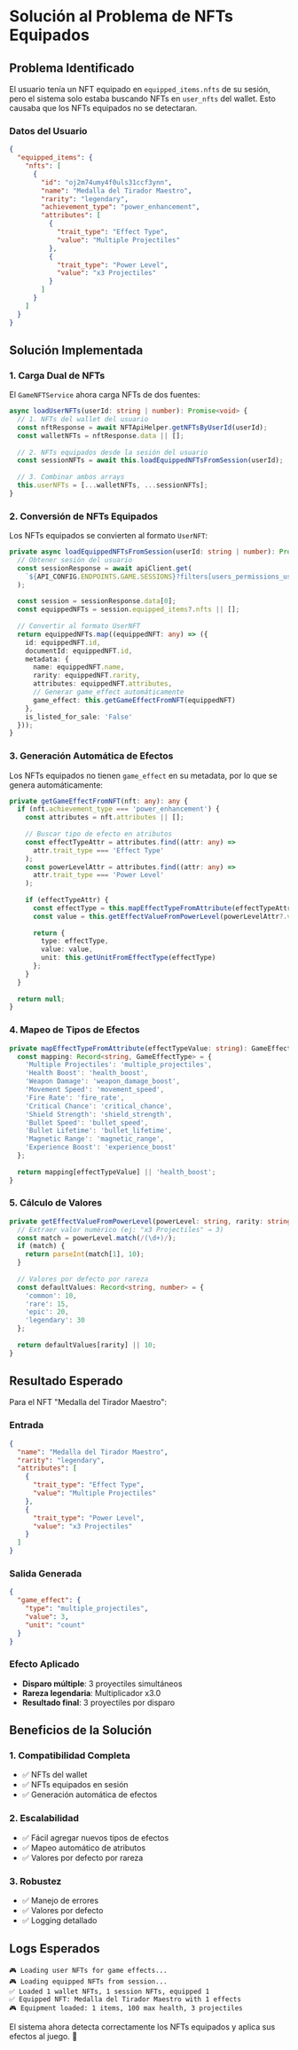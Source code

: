 # Solución al Problema de NFTs Equipados

## Problema Identificado

El usuario tenía un NFT equipado en `equipped_items.nfts` de su sesión, pero el sistema solo estaba buscando NFTs en `user_nfts` del wallet. Esto causaba que los NFTs equipados no se detectaran.

### Datos del Usuario
```json
{
  "equipped_items": {
    "nfts": [
      {
        "id": "oj2m74umy4f0uls31ccf3ynn",
        "name": "Medalla del Tirador Maestro",
        "rarity": "legendary",
        "achievement_type": "power_enhancement",
        "attributes": [
          {
            "trait_type": "Effect Type",
            "value": "Multiple Projectiles"
          },
          {
            "trait_type": "Power Level", 
            "value": "x3 Projectiles"
          }
        ]
      }
    ]
  }
}
```

## Solución Implementada

### 1. Carga Dual de NFTs

El `GameNFTService` ahora carga NFTs de dos fuentes:

```typescript
async loadUserNFTs(userId: string | number): Promise<void> {
  // 1. NFTs del wallet del usuario
  const nftResponse = await NFTApiHelper.getNFTsByUserId(userId);
  const walletNFTs = nftResponse.data || [];
  
  // 2. NFTs equipados desde la sesión del usuario
  const sessionNFTs = await this.loadEquippedNFTsFromSession(userId);
  
  // 3. Combinar ambos arrays
  this.userNFTs = [...walletNFTs, ...sessionNFTs];
}
```

### 2. Conversión de NFTs Equipados

Los NFTs equipados se convierten al formato `UserNFT`:

```typescript
private async loadEquippedNFTsFromSession(userId: string | number): Promise<UserNFT[]> {
  // Obtener sesión del usuario
  const sessionResponse = await apiClient.get(
    `${API_CONFIG.ENDPOINTS.GAME.SESSIONS}?filters[users_permissions_user][id][$eq]=${userId}&populate=*`
  );
  
  const session = sessionResponse.data[0];
  const equippedNFTs = session.equipped_items?.nfts || [];
  
  // Convertir al formato UserNFT
  return equippedNFTs.map((equippedNFT: any) => ({
    id: equippedNFT.id,
    documentId: equippedNFT.id,
    metadata: {
      name: equippedNFT.name,
      rarity: equippedNFT.rarity,
      attributes: equippedNFT.attributes,
      // Generar game_effect automáticamente
      game_effect: this.getGameEffectFromNFT(equippedNFT)
    },
    is_listed_for_sale: 'False'
  }));
}
```

### 3. Generación Automática de Efectos

Los NFTs equipados no tienen `game_effect` en su metadata, por lo que se genera automáticamente:

```typescript
private getGameEffectFromNFT(nft: any): any {
  if (nft.achievement_type === 'power_enhancement') {
    const attributes = nft.attributes || [];
    
    // Buscar tipo de efecto en atributos
    const effectTypeAttr = attributes.find((attr: any) => 
      attr.trait_type === 'Effect Type'
    );
    const powerLevelAttr = attributes.find((attr: any) => 
      attr.trait_type === 'Power Level'
    );
    
    if (effectTypeAttr) {
      const effectType = this.mapEffectTypeFromAttribute(effectTypeAttr.value);
      const value = this.getEffectValueFromPowerLevel(powerLevelAttr?.value, nft.rarity);
      
      return {
        type: effectType,
        value: value,
        unit: this.getUnitFromEffectType(effectType)
      };
    }
  }
  
  return null;
}
```

### 4. Mapeo de Tipos de Efectos

```typescript
private mapEffectTypeFromAttribute(effectTypeValue: string): GameEffectType {
  const mapping: Record<string, GameEffectType> = {
    'Multiple Projectiles': 'multiple_projectiles',
    'Health Boost': 'health_boost',
    'Weapon Damage': 'weapon_damage_boost',
    'Movement Speed': 'movement_speed',
    'Fire Rate': 'fire_rate',
    'Critical Chance': 'critical_chance',
    'Shield Strength': 'shield_strength',
    'Bullet Speed': 'bullet_speed',
    'Bullet Lifetime': 'bullet_lifetime',
    'Magnetic Range': 'magnetic_range',
    'Experience Boost': 'experience_boost'
  };
  
  return mapping[effectTypeValue] || 'health_boost';
}
```

### 5. Cálculo de Valores

```typescript
private getEffectValueFromPowerLevel(powerLevel: string, rarity: string): number {
  // Extraer valor numérico (ej: "x3 Projectiles" → 3)
  const match = powerLevel.match(/(\d+)/);
  if (match) {
    return parseInt(match[1], 10);
  }
  
  // Valores por defecto por rareza
  const defaultValues: Record<string, number> = {
    'common': 10,
    'rare': 15,
    'epic': 20,
    'legendary': 30
  };
  
  return defaultValues[rarity] || 10;
}
```

## Resultado Esperado

Para el NFT "Medalla del Tirador Maestro":

### Entrada
```json
{
  "name": "Medalla del Tirador Maestro",
  "rarity": "legendary",
  "attributes": [
    {
      "trait_type": "Effect Type",
      "value": "Multiple Projectiles"
    },
    {
      "trait_type": "Power Level",
      "value": "x3 Projectiles"
    }
  ]
}
```

### Salida Generada
```json
{
  "game_effect": {
    "type": "multiple_projectiles",
    "value": 3,
    "unit": "count"
  }
}
```

### Efecto Aplicado
- **Disparo múltiple**: 3 proyectiles simultáneos
- **Rareza legendaria**: Multiplicador x3.0
- **Resultado final**: 3 proyectiles por disparo

## Beneficios de la Solución

### 1. **Compatibilidad Completa**
- ✅ NFTs del wallet
- ✅ NFTs equipados en sesión
- ✅ Generación automática de efectos

### 2. **Escalabilidad**
- ✅ Fácil agregar nuevos tipos de efectos
- ✅ Mapeo automático de atributos
- ✅ Valores por defecto por rareza

### 3. **Robustez**
- ✅ Manejo de errores
- ✅ Valores por defecto
- ✅ Logging detallado

## Logs Esperados

```
🎮 Loading user NFTs for game effects...
🎮 Loading equipped NFTs from session...
✅ Loaded 1 wallet NFTs, 1 session NFTs, equipped 1
✅ Equipped NFT: Medalla del Tirador Maestro with 1 effects
🎮 Equipment loaded: 1 items, 100 max health, 3 projectiles
```

El sistema ahora detecta correctamente los NFTs equipados y aplica sus efectos al juego. 🚀 